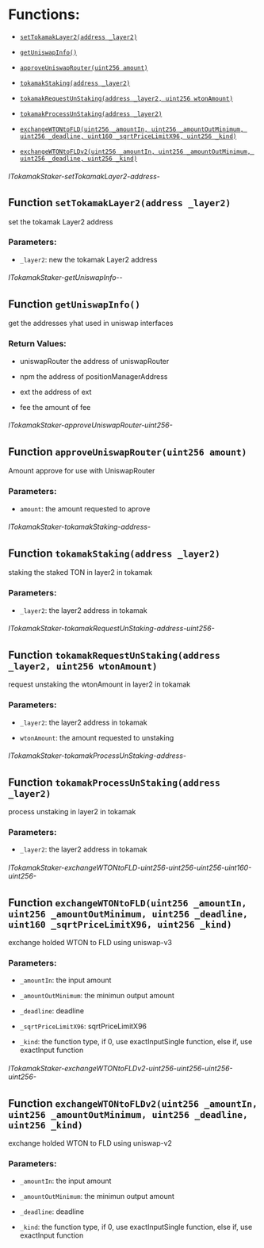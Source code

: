 # Functions:

- [`setTokamakLayer2(address _layer2)`](#ITokamakStaker-setTokamakLayer2-address-)

- [`getUniswapInfo()`](#ITokamakStaker-getUniswapInfo--)

- [`approveUniswapRouter(uint256 amount)`](#ITokamakStaker-approveUniswapRouter-uint256-)

- [`tokamakStaking(address _layer2)`](#ITokamakStaker-tokamakStaking-address-)

- [`tokamakRequestUnStaking(address _layer2, uint256 wtonAmount)`](#ITokamakStaker-tokamakRequestUnStaking-address-uint256-)

- [`tokamakProcessUnStaking(address _layer2)`](#ITokamakStaker-tokamakProcessUnStaking-address-)

- [`exchangeWTONtoFLD(uint256 _amountIn, uint256 _amountOutMinimum, uint256 _deadline, uint160 _sqrtPriceLimitX96, uint256 _kind)`](#ITokamakStaker-exchangeWTONtoFLD-uint256-uint256-uint256-uint160-uint256-)

- [`exchangeWTONtoFLDv2(uint256 _amountIn, uint256 _amountOutMinimum, uint256 _deadline, uint256 _kind)`](#ITokamakStaker-exchangeWTONtoFLDv2-uint256-uint256-uint256-uint256-)

###### ITokamakStaker-setTokamakLayer2-address-

## Function `setTokamakLayer2(address _layer2)`

set the tokamak Layer2 address

### Parameters:

- `_layer2`: new the tokamak Layer2 address

###### ITokamakStaker-getUniswapInfo--

## Function `getUniswapInfo()`

get the addresses yhat used in uniswap interfaces

### Return Values:

- uniswapRouter the address of uniswapRouter

- npm the address of positionManagerAddress

- ext the address of ext

- fee the amount of fee

###### ITokamakStaker-approveUniswapRouter-uint256-

## Function `approveUniswapRouter(uint256 amount)`

Amount approve for use with UniswapRouter

### Parameters:

- `amount`: the amount requested to aprove

###### ITokamakStaker-tokamakStaking-address-

## Function `tokamakStaking(address _layer2)`

 staking the staked TON in layer2 in tokamak

### Parameters:

- `_layer2`: the layer2 address in tokamak

###### ITokamakStaker-tokamakRequestUnStaking-address-uint256-

## Function `tokamakRequestUnStaking(address _layer2, uint256 wtonAmount)`

 request unstaking the wtonAmount in layer2 in tokamak

### Parameters:

- `_layer2`: the layer2 address in tokamak

- `wtonAmount`: the amount requested to unstaking

###### ITokamakStaker-tokamakProcessUnStaking-address-

## Function `tokamakProcessUnStaking(address _layer2)`

process unstaking in layer2 in tokamak

### Parameters:

- `_layer2`: the layer2 address in tokamak

###### ITokamakStaker-exchangeWTONtoFLD-uint256-uint256-uint256-uint160-uint256-

## Function `exchangeWTONtoFLD(uint256 _amountIn, uint256 _amountOutMinimum, uint256 _deadline, uint160 _sqrtPriceLimitX96, uint256 _kind)`

exchange holded WTON to FLD using uniswap-v3

### Parameters:

- `_amountIn`: the input amount

- `_amountOutMinimum`: the minimun output amount

- `_deadline`: deadline

- `_sqrtPriceLimitX96`: sqrtPriceLimitX96

- `_kind`: the function type, if 0, use exactInputSingle function, else if, use exactInput function

###### ITokamakStaker-exchangeWTONtoFLDv2-uint256-uint256-uint256-uint256-

## Function `exchangeWTONtoFLDv2(uint256 _amountIn, uint256 _amountOutMinimum, uint256 _deadline, uint256 _kind)`

exchange holded WTON to FLD using uniswap-v2

### Parameters:

- `_amountIn`: the input amount

- `_amountOutMinimum`: the minimun output amount

- `_deadline`: deadline

- `_kind`: the function type, if 0, use exactInputSingle function, else if, use exactInput function
